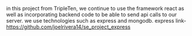 in this project from TripleTen, we continue to use the framework react as well as incorporating backend code to be able to send api calls to our server. we use technologies such as express and mongodb. express link- https://github.com/joelrivera14/se_project_express
